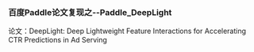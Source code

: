 ### 百度Paddle论文复现之--Paddle_DeepLight

论文：DeepLight: Deep Lightweight Feature Interactions for Accelerating CTR Predictions in Ad Serving
